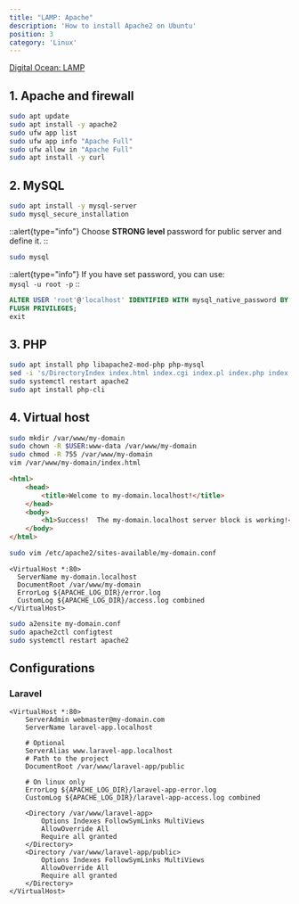 ```yaml
---
title: "LAMP: Apache"
description: 'How to install Apache2 on Ubuntu'
position: 3
category: 'Linux'
---
```


[Digital Ocean: LAMP](https://www.digitalocean.com/community/tutorials/how-to-install-linux-apache-mysql-php-lamp-stack-ubuntu-18-04)

## 1. Apache and firewall

```bash
sudo apt update
sudo apt install -y apache2
sudo ufw app list
sudo ufw app info "Apache Full"
sudo ufw allow in "Apache Full"
sudo apt install -y curl
```

## 2. MySQL

```bash
sudo apt install -y mysql-server
sudo mysql_secure_installation
```

::alert{type="info"}
Choose **STRONG level** password for public server and define it.
::

```bash
sudo mysql
```

::alert{type="info"}
If you have set password, you can use:  
`mysql -u root -p`
::

```sql
ALTER USER 'root'@'localhost' IDENTIFIED WITH mysql_native_password BY 'password';
FLUSH PRIVILEGES;
exit
```

## 3. PHP

```bash
sudo apt install php libapache2-mod-php php-mysql
sed -i 's/DirectoryIndex index.html index.cgi index.pl index.php index.xhtml index.htm/DirectoryIndex index.php index.html index.cgi index.pl index.xhtml index.htm/g' /etc/apache2/mods-enabled/dir.conf
sudo systemctl restart apache2
sudo apt install php-cli
```

## 4. Virtual host

```bash
sudo mkdir /var/www/my-domain
sudo chown -R $USER:www-data /var/www/my-domain
sudo chmod -R 755 /var/www/my-domain
vim /var/www/my-domain/index.html
```

```html
<html>
    <head>
        <title>Welcome to my-domain.localhost!</title>
    </head>
    <body>
        <h1>Success!  The my-domain.localhost server block is working!</h1>
    </body>
</html>
```

```bash
sudo vim /etc/apache2/sites-available/my-domain.conf
```

```apacheconf
<VirtualHost *:80>
  ServerName my-domain.localhost
  DocumentRoot /var/www/my-domain
  ErrorLog ${APACHE_LOG_DIR}/error.log
  CustomLog ${APACHE_LOG_DIR}/access.log combined
</VirtualHost>
```

```bash
sudo a2ensite my-domain.conf
sudo apache2ctl configtest
sudo systemctl restart apache2
```

## Configurations

### Laravel

```apacheconf
<VirtualHost *:80>
    ServerAdmin webmaster@my-domain.com
    ServerName laravel-app.localhost

    # Optional
    ServerAlias www.laravel-app.localhost
    # Path to the project
    DocumentRoot /var/www/laravel-app/public

    # On linux only
    ErrorLog ${APACHE_LOG_DIR}/laravel-app-error.log
    CustomLog ${APACHE_LOG_DIR}/laravel-app-access.log combined

    <Directory /var/www/laravel-app>
        Options Indexes FollowSymLinks MultiViews
        AllowOverride All
        Require all granted
    </Directory>
    <Directory /var/www/laravel-app/public>
        Options Indexes FollowSymLinks MultiViews
        AllowOverride All
        Require all granted
    </Directory>
</VirtualHost>
```

